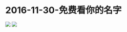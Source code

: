 # 2016-11-30-免费看你的名字
![](https://bilicover2016.github.io/Android/2016-11-30-b站《你的名字。》同城线下邀约送票观影活动开始.png)
![](https://bilicover2016.github.io/PC/2016-11-30.jpg)